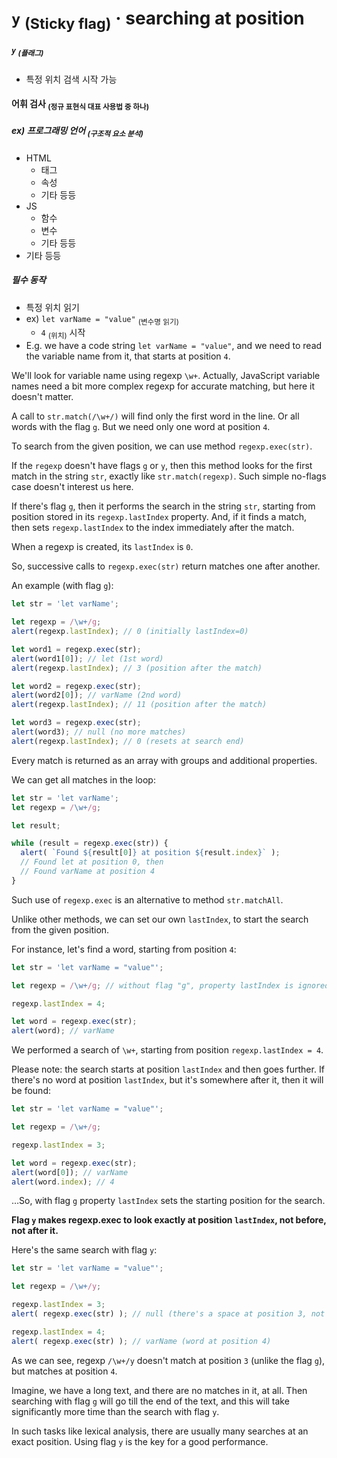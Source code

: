 `y` <sub>(Sticky flag)</sub> · searching at position
=======================================

##### `y` <sub>(플래그)</sub>
- 특정 위치 검색 시작 가능

#### 어휘 검사 <sub>(정규 표현식 대표 사용법 중 하나)</sub>

##### ex\) 프로그래밍 언어 <sub>(구조적 요소 분석)</sub>
- HTML
  - 태그
  - 속성
  - 기타 등등
- JS
  - 함수
  - 변수
  - 기타 등등
- 기타 등등

##### 필수 동작
- 특정 위치 읽기
- ex\) `let varName = "value"` <sub>(변수명 읽기)</sub>
  - `4` <sub>(위치)</sub> 시작
- E.g. we have a code string `let varName = "value"`, and we need to read the variable name from it, that starts at position `4`.

We'll look for variable name using regexp `\w+`. Actually, JavaScript variable names need a bit more complex regexp for accurate matching, but here it doesn't matter.

A call to `str.match(/\w+/)` will find only the first word in the line. Or all words with the flag `g`. But we need only one word at position `4`.

To search from the given position, we can use method `regexp.exec(str)`.

If the `regexp` doesn't have flags `g` or `y`, then this method looks for the first match in the string `str`, exactly like `str.match(regexp)`. Such simple no-flags case doesn't interest us here.

If there's flag `g`, then it performs the search in the string `str`, starting from position stored in its `regexp.lastIndex` property. And, if it finds a match, then sets `regexp.lastIndex` to the index immediately after the match.

When a regexp is created, its `lastIndex` is `0`.

So, successive calls to `regexp.exec(str)` return matches one after another.

An example (with flag `g`):
```javascript
let str = 'let varName';

let regexp = /\w+/g;
alert(regexp.lastIndex); // 0 (initially lastIndex=0)

let word1 = regexp.exec(str);
alert(word1[0]); // let (1st word)
alert(regexp.lastIndex); // 3 (position after the match)

let word2 = regexp.exec(str);
alert(word2[0]); // varName (2nd word)
alert(regexp.lastIndex); // 11 (position after the match)

let word3 = regexp.exec(str);
alert(word3); // null (no more matches)
alert(regexp.lastIndex); // 0 (resets at search end)
```

Every match is returned as an array with groups and additional properties.

We can get all matches in the loop:
```javascript
let str = 'let varName';
let regexp = /\w+/g;

let result;

while (result = regexp.exec(str)) {
  alert( `Found ${result[0]} at position ${result.index}` );
  // Found let at position 0, then
  // Found varName at position 4
}
```

Such use of `regexp.exec` is an alternative to method `str.matchAll`.

Unlike other methods, we can set our own `lastIndex`, to start the search from the given position.

For instance, let's find a word, starting from position `4`:
```javascript
let str = 'let varName = "value"';

let regexp = /\w+/g; // without flag "g", property lastIndex is ignored

regexp.lastIndex = 4;

let word = regexp.exec(str);
alert(word); // varName
```

We performed a search of `\w+`, starting from position `regexp.lastIndex = 4`.

Please note: the search starts at position `lastIndex` and then goes further. If there's no word at position `lastIndex`, but it's somewhere after it, then it will be found:
```javascript
let str = 'let varName = "value"';

let regexp = /\w+/g;

regexp.lastIndex = 3;

let word = regexp.exec(str);
alert(word[0]); // varName
alert(word.index); // 4
```

…So, with flag `g` property `lastIndex` sets the starting position for the search.

**Flag `y` makes regexp.exec to look exactly at position `lastIndex`, not before, not after it.**

Here's the same search with flag `y`:
```javascript
let str = 'let varName = "value"';

let regexp = /\w+/y;

regexp.lastIndex = 3;
alert( regexp.exec(str) ); // null (there's a space at position 3, not a word)

regexp.lastIndex = 4;
alert( regexp.exec(str) ); // varName (word at position 4)
```

As we can see, regexp `/\w+/y` doesn't match at position `3` (unlike the flag `g`), but matches at position `4`.

Imagine, we have a long text, and there are no matches in it, at all. Then searching with flag `g` will go till the end of the text, and this will take significantly more time than the search with flag `y`.

In such tasks like lexical analysis, there are usually many searches at an exact position. Using flag `y` is the key for a good performance.
